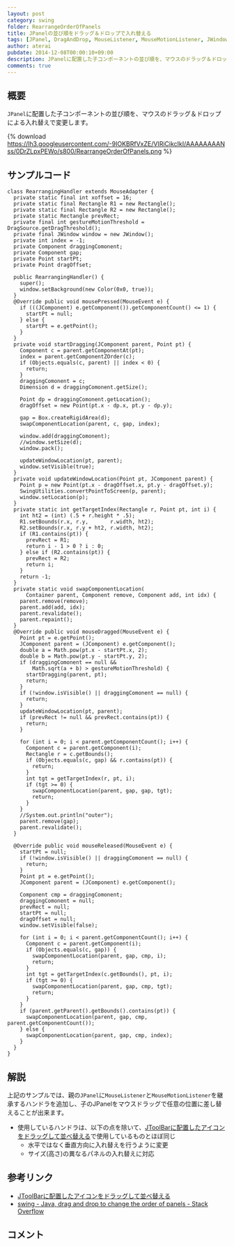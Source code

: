 ```yaml
---
layout: post
category: swing
folder: RearrangeOrderOfPanels
title: JPanelの並び順をドラッグ＆ドロップで入れ替える
tags: [JPanel, DragAndDrop, MouseListener, MouseMotionListener, JWindow]
author: aterai
pubdate: 2014-12-08T00:00:10+09:00
description: JPanelに配置した子コンポーネントの並び順を、マウスのドラッグ＆ドロップによる入れ替えで変更します。
comments: true
---
```

## 概要
`JPanel`に配置した子コンポーネントの並び順を、マウスのドラッグ＆ドロップによる入れ替えで変更します。

{% download https://lh3.googleusercontent.com/-9IOKBRfVxZE/VIRiCikcIkI/AAAAAAAANss/0DrZLpxPEWo/s800/RearrangeOrderOfPanels.png %}

## サンプルコード
<pre class="prettyprint"><code>class RearrangingHandler extends MouseAdapter {
  private static final int xoffset = 16;
  private static final Rectangle R1 = new Rectangle();
  private static final Rectangle R2 = new Rectangle();
  private static Rectangle prevRect;
  private final int gestureMotionThreshold = DragSource.getDragThreshold();
  private final JWindow window = new JWindow();
  private int index = -1;
  private Component draggingComonent;
  private Component gap;
  private Point startPt;
  private Point dragOffset;

  public RearrangingHandler() {
    super();
    window.setBackground(new Color(0x0, true));
  }
  @Override public void mousePressed(MouseEvent e) {
    if (((JComponent) e.getComponent()).getComponentCount() &lt;= 1) {
      startPt = null;
    } else {
      startPt = e.getPoint();
    }
  }
  private void startDragging(JComponent parent, Point pt) {
    Component c = parent.getComponentAt(pt);
    index = parent.getComponentZOrder(c);
    if (Objects.equals(c, parent) || index &lt; 0) {
      return;
    }
    draggingComonent = c;
    Dimension d = draggingComonent.getSize();

    Point dp = draggingComonent.getLocation();
    dragOffset = new Point(pt.x - dp.x, pt.y - dp.y);

    gap = Box.createRigidArea(d);
    swapComponentLocation(parent, c, gap, index);

    window.add(draggingComonent);
    //window.setSize(d);
    window.pack();

    updateWindowLocation(pt, parent);
    window.setVisible(true);
  }
  private void updateWindowLocation(Point pt, JComponent parent) {
    Point p = new Point(pt.x - dragOffset.x, pt.y - dragOffset.y);
    SwingUtilities.convertPointToScreen(p, parent);
    window.setLocation(p);
  }
  private static int getTargetIndex(Rectangle r, Point pt, int i) {
    int ht2 = (int) (.5 + r.height * .5);
    R1.setBounds(r.x, r.y,       r.width, ht2);
    R2.setBounds(r.x, r.y + ht2, r.width, ht2);
    if (R1.contains(pt)) {
      prevRect = R1;
      return i - 1 &gt; 0 ? i : 0;
    } else if (R2.contains(pt)) {
      prevRect = R2;
      return i;
    }
    return -1;
  }
  private static void swapComponentLocation(
      Container parent, Component remove, Component add, int idx) {
    parent.remove(remove);
    parent.add(add, idx);
    parent.revalidate();
    parent.repaint();
  }
  @Override public void mouseDragged(MouseEvent e) {
    Point pt = e.getPoint();
    JComponent parent = (JComponent) e.getComponent();
    double a = Math.pow(pt.x - startPt.x, 2);
    double b = Math.pow(pt.y - startPt.y, 2);
    if (draggingComonent == null &amp;&amp;
        Math.sqrt(a + b) &gt; gestureMotionThreshold) {
      startDragging(parent, pt);
      return;
    }
    if (!window.isVisible() || draggingComonent == null) {
      return;
    }
    updateWindowLocation(pt, parent);
    if (prevRect != null &amp;&amp; prevRect.contains(pt)) {
      return;
    }

    for (int i = 0; i &lt; parent.getComponentCount(); i++) {
      Component c = parent.getComponent(i);
      Rectangle r = c.getBounds();
      if (Objects.equals(c, gap) &amp;&amp; r.contains(pt)) {
        return;
      }
      int tgt = getTargetIndex(r, pt, i);
      if (tgt &gt;= 0) {
        swapComponentLocation(parent, gap, gap, tgt);
        return;
      }
    }
    //System.out.println("outer");
    parent.remove(gap);
    parent.revalidate();
  }

  @Override public void mouseReleased(MouseEvent e) {
    startPt = null;
    if (!window.isVisible() || draggingComonent == null) {
      return;
    }
    Point pt = e.getPoint();
    JComponent parent = (JComponent) e.getComponent();

    Component cmp = draggingComonent;
    draggingComonent = null;
    prevRect = null;
    startPt = null;
    dragOffset = null;
    window.setVisible(false);

    for (int i = 0; i &lt; parent.getComponentCount(); i++) {
      Component c = parent.getComponent(i);
      if (Objects.equals(c, gap)) {
        swapComponentLocation(parent, gap, cmp, i);
        return;
      }
      int tgt = getTargetIndex(c.getBounds(), pt, i);
      if (tgt &gt;= 0) {
        swapComponentLocation(parent, gap, cmp, tgt);
        return;
      }
    }
    if (parent.getParent().getBounds().contains(pt)) {
      swapComponentLocation(parent, gap, cmp, parent.getComponentCount());
    } else {
      swapComponentLocation(parent, gap, cmp, index);
    }
  }
}
</code></pre>

## 解説
上記のサンプルでは、親の`JPanel`に`MouseListener`と`MouseMotionListener`を継承するハンドラを追加し、子のJPanelをマウスドラッグで任意の位置に差し替えることが出来ます。

- 使用しているハンドラは、以下の点を除いて、[JToolBarに配置したアイコンをドラッグして並べ替える](http://ateraimemo.com/Swing/RearrangeToolBarIcon.html)で使用しているものとほぼ同じ
    - 水平ではなく垂直方向に入れ替えを行うように変更
    - サイズ(高さ)の異なるパネルの入れ替えに対応

<!-- dummy comment line for breaking list -->

## 参考リンク
- [JToolBarに配置したアイコンをドラッグして並べ替える](http://ateraimemo.com/Swing/RearrangeToolBarIcon.html)
- [swing - Java, drag and drop to change the order of panels - Stack Overflow](http://stackoverflow.com/questions/27245283/java-drag-and-drop-to-change-the-order-of-panels)

<!-- dummy comment line for breaking list -->

## コメント
